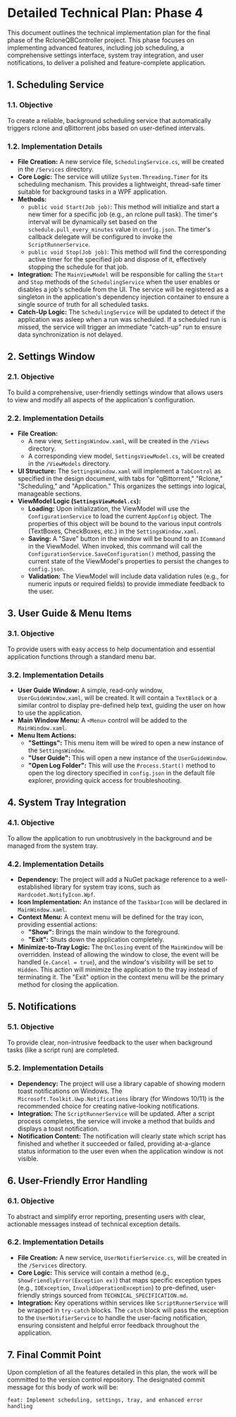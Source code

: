 # Detailed Technical Plan: Phase 4

This document outlines the technical implementation plan for the final phase of the RcloneQBController project. This phase focuses on implementing advanced features, including job scheduling, a comprehensive settings interface, system tray integration, and user notifications, to deliver a polished and feature-complete application.

## 1. Scheduling Service

### 1.1. Objective
To create a reliable, background scheduling service that automatically triggers rclone and qBittorrent jobs based on user-defined intervals.

### 1.2. Implementation Details
*   **File Creation:** A new service file, `SchedulingService.cs`, will be created in the `/Services` directory.
*   **Core Logic:** The service will utilize `System.Threading.Timer` for its scheduling mechanism. This provides a lightweight, thread-safe timer suitable for background tasks in a WPF application.
*   **Methods:**
    *   `public void Start(Job job)`: This method will initialize and start a new timer for a specific job (e.g., an rclone pull task). The timer's interval will be dynamically set based on the `schedule.pull_every_minutes` value in `config.json`. The timer's callback delegate will be configured to invoke the `ScriptRunnerService`.
    *   `public void Stop(Job job)`: This method will find the corresponding active timer for the specified job and dispose of it, effectively stopping the schedule for that job.
*   **Integration:** The `MainViewModel` will be responsible for calling the `Start` and `Stop` methods of the `SchedulingService` when the user enables or disables a job's schedule from the UI. The service will be registered as a singleton in the application's dependency injection container to ensure a single source of truth for all scheduled tasks.
*   **Catch-Up Logic:** The `SchedulingService` will be updated to detect if the application was asleep when a run was scheduled. If a scheduled run is missed, the service will trigger an immediate "catch-up" run to ensure data synchronization is not delayed.

## 2. Settings Window

### 2.1. Objective
To build a comprehensive, user-friendly settings window that allows users to view and modify all aspects of the application's configuration.

### 2.2. Implementation Details
*   **File Creation:**
    *   A new view, `SettingsWindow.xaml`, will be created in the `/Views` directory.
    *   A corresponding view model, `SettingsViewModel.cs`, will be created in the `/ViewModels` directory.
*   **UI Structure:** The `SettingsWindow.xaml` will implement a `TabControl` as specified in the design document, with tabs for "qBittorrent," "Rclone," "Scheduling," and "Application." This organizes the settings into logical, manageable sections.
*   **ViewModel Logic (`SettingsViewModel.cs`):**
    *   **Loading:** Upon initialization, the ViewModel will use the `ConfigurationService` to load the current `AppConfig` object. The properties of this object will be bound to the various input controls (TextBoxes, CheckBoxes, etc.) in the `SettingsWindow.xaml`.
    *   **Saving:** A "Save" button in the window will be bound to an `ICommand` in the ViewModel. When invoked, this command will call the `ConfigurationService.SaveConfiguration()` method, passing the current state of the ViewModel's properties to persist the changes to `config.json`.
    *   **Validation:** The ViewModel will include data validation rules (e.g., for numeric inputs or required fields) to provide immediate feedback to the user.

## 3. User Guide & Menu Items

### 3.1. Objective
To provide users with easy access to help documentation and essential application functions through a standard menu bar.

### 3.2. Implementation Details
*   **User Guide Window:** A simple, read-only window, `UserGuideWindow.xaml`, will be created. It will contain a `TextBlock` or a similar control to display pre-defined help text, guiding the user on how to use the application.
*   **Main Window Menu:** A `<Menu>` control will be added to the `MainWindow.xaml`.
*   **Menu Item Actions:**
    *   **"Settings":** This menu item will be wired to open a new instance of the `SettingsWindow`.
    *   **"User Guide":** This will open a new instance of the `UserGuideWindow`.
    *   **"Open Log Folder":** This will use the `Process.Start()` method to open the log directory specified in `config.json` in the default file explorer, providing quick access for troubleshooting.

## 4. System Tray Integration

### 4.1. Objective
To allow the application to run unobtrusively in the background and be managed from the system tray.

### 4.2. Implementation Details
*   **Dependency:** The project will add a NuGet package reference to a well-established library for system tray icons, such as `Hardcodet.NotifyIcon.Wpf`.
*   **Icon Implementation:** An instance of the `TaskbarIcon` will be declared in `MainWindow.xaml`.
*   **Context Menu:** A context menu will be defined for the tray icon, providing essential actions:
    *   **"Show":** Brings the main window to the foreground.
    *   **"Exit":** Shuts down the application completely.
*   **Minimize-to-Tray Logic:** The `OnClosing` event of the `MainWindow` will be overridden. Instead of allowing the window to close, the event will be handled (`e.Cancel = true`), and the window's visibility will be set to `Hidden`. This action will minimize the application to the tray instead of terminating it. The "Exit" option in the context menu will be the primary method for closing the application.

## 5. Notifications

### 5.1. Objective
To provide clear, non-intrusive feedback to the user when background tasks (like a script run) are completed.

### 5.2. Implementation Details
*   **Dependency:** The project will use a library capable of showing modern toast notifications on Windows. The `Microsoft.Toolkit.Uwp.Notifications` library (for Windows 10/11) is the recommended choice for creating native-looking notifications.
*   **Integration:** The `ScriptRunnerService` will be updated. After a script process completes, the service will invoke a method that builds and displays a toast notification.
*   **Notification Content:** The notification will clearly state which script has finished and whether it succeeded or failed, providing at-a-glance status information to the user even when the application window is not visible.

## 6. User-Friendly Error Handling

### 6.1. Objective
To abstract and simplify error reporting, presenting users with clear, actionable messages instead of technical exception details.

### 6.2. Implementation Details
*   **File Creation:** A new service, `UserNotifierService.cs`, will be created in the `/Services` directory.
*   **Core Logic:** This service will contain a method (e.g., `ShowFriendlyError(Exception ex)`) that maps specific exception types (e.g., `IOException`, `InvalidOperationException`) to pre-defined, user-friendly strings sourced from `TECHNICAL_SPECIFICATION.md`.
*   **Integration:** Key operations within services like `ScriptRunnerService` will be wrapped in `try-catch` blocks. The `catch` block will pass the exception to the `UserNotifierService` to handle the user-facing notification, ensuring consistent and helpful error feedback throughout the application.

## 7. Final Commit Point

Upon completion of all the features detailed in this plan, the work will be committed to the version control repository. The designated commit message for this body of work will be:

`feat: Implement scheduling, settings, tray, and enhanced error handling`